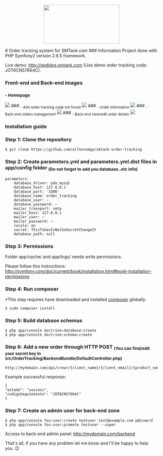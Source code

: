 <p align="center"><img width="250" height="128" src="http://i.imgur.com/AtFS9Ie.png"/></p>
# Order tracking system for SMTank.com
### Information
Project done with PHP Symfony2 version 2.6.5 framework.


Live demo: http://pedidos.smtank.com (Use demo order tracking code: JOT6CN57664C).
### Front-end and Back-end images
### <sub>- Homepage</sub>
<img src="http://i.imgur.com/iyUsbiI.png">
### <sub>- 404 order tracking code not found</sub>
<img src="http://i.imgur.com/382o0Lu.png">
### <sub>- Order information</sub>
<img src="http://i.imgur.com/y7SXdEV.png">
### <sub>- Back-end orders management</sub>
<img src="http://i.imgur.com/sKXNWTT.png">
### <sub>- Back-end view/edit order details</sub>
<img src="http://i.imgur.com/lDS5Ntk.png">




### Installation guide

### Step 1: Clone the repository
```
$ git clone https://github.com/alfonsomga/smtank-order-tracking
```
### Step 2: Create parameters.yml and parameters.yml.dist files in app/config folder <sub>(Do not forget to add you database..etc info)</sub>
```
parameters:
    database_driver: pdo_mysql
    database_host: 127.0.0.1
    database_port: '3306'
    database_name: order_tracking
    database_user: ~
    database_password: ~
    mailer_transport: smtp
    mailer_host: 127.0.0.1
    mailer_user: ~
    mailer_password: ~
    locale: en
    secret: ThisTokenIsNotSoSecretChangeIt
    database_path: null
```
### Step 3: Permissions
Folder app/cache/ and app/logs/ needs write permissions.

Please follow this instructions: http://symfony.com/doc/current/book/installation.html#book-installation-permissions
### Step 4: Run composer
*This step requires have downloaded and installed [composer](https://getcomposer.org/download/) globally.
```
$ sudo composer install
```
### Step 5: Build database schemas
```
$ php app/console doctrine:database:create
$ php app/console doctrine:schema:create
```
### Step 6: Add a new order through HTTP POST <sub>(You can find/edit your secret key in src/OrderTracking/BackendBundle/DefaultController.php)</sub>
```
http://mydomain.com/api/crear/{client_name}/{client_email}/{product_name}/{product_price}/{secretkey}
```
Example successful response:
```
{
"estado": "success",
"codigoSeguimiento": "JOT6CN57664C"
}
```
### Step 7: Create an admin user for back-end zone
```
$ php app/console fos:user:create testuser test@example.com p@ssword
$ php app/console fos:user:promote testuser --super
```

Access to back-end admin panel: http://mydomain.com/backend

That's all, if you have any problem let me know and I'll be happy to help you. 😉
